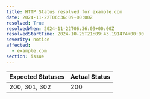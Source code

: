 ```yaml
---
title: HTTP Status resolved for example.com
date: 2024-11-22T06:36:09+00:00Z
resolved: True
resolvedWhen: 2024-11-22T06:36:09+00:00Z
resolvedStartTime: 2024-10-25T21:09:43.191474+00:00
severity: notice
affected:
  - example.com
section: issue
---
```


| Expected Statuses | Actual Status  |
|-------------------|----------------|
| 200, 301, 302 | 200 |
